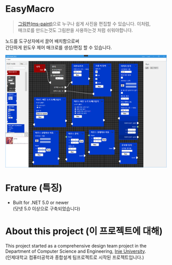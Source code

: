 # EasyMacro

> [그림판(ms-paint)](https://en.wikipedia.org/wiki/Microsoft_Paint)으로 누구나 쉽게 사진을 편집할 수 있습니다. 이처럼,  
매크로를 만드는것도 그림판을 사용하는것 처럼 쉬워야합니다.

노드를 도구상자에서 끌어 배치함으로써  
간단하게 윈도우 제어 매크로를 생성/편집 할 수 있습니다.

![ui-image](images/ui_v0.1.0.png)



# Frature (특징)
* Built for .NET 5.0 or newer  
(닷넷 5.0 이상으로 구축되었습니다)



# About this project (이 프로젝트에 대해)

This project started as a comprehensive design team project in the Department of Computer Science and Engineering, [Inje University](https://www.inje.ac.kr/english/).  
(인제대학교 컴퓨터공학과 종합설계 팀프로젝트로 시작된 프로젝트입니다.)

